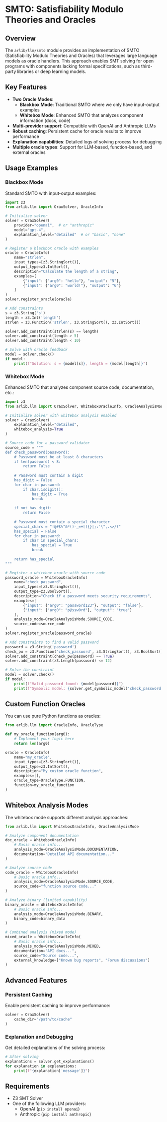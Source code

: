 # SMTO: Satisfiability Modulo Theories and Oracles

## Overview

The `arlib/llm/smto` module provides an implementation of SMTO (Satisfiability Modulo Theories and Oracles) that leverages large language models as oracle handlers. This approach enables SMT solving for open programs with components lacking formal specifications, such as third-party libraries or deep learning models.

## Key Features

- **Two Oracle Modes**:
  - **Blackbox Mode**: Traditional SMTO where we only have input-output examples
  - **Whitebox Mode**: Enhanced SMTO that analyzes component information (docs, code)
- **Multi-provider support**: Compatible with OpenAI and Anthropic LLMs
- **Robust caching**: Persistent cache for oracle results to improve performance
- **Explanation capabilities**: Detailed logs of solving process for debugging
- **Multiple oracle types**: Support for LLM-based, function-based, and external oracles

## Usage Examples

### Blackbox Mode

Standard SMTO with input-output examples:

```python
import z3
from arlib.llm import OraxSolver, OracleInfo

# Initialize solver
solver = OraxSolver(
    provider="openai",  # or "anthropic"
    model="gpt-4",
    explanation_level="detailed"  # or "basic", "none"
)

# Register a blackbox oracle with examples
oracle = OracleInfo(
    name="strlen",
    input_types=[z3.StringSort()],
    output_type=z3.IntSort(),
    description="Calculate the length of a string",
    examples=[
        {"input": {"arg0": "hello"}, "output": "5"},
        {"input": {"arg0": "world!"}, "output": "6"}
    ]
)
solver.register_oracle(oracle)

# Add constraints
s = z3.String('s')
length = z3.Int('length')
strlen = z3.Function('strlen', z3.StringSort(), z3.IntSort())

solver.add_constraint(strlen(s) == length)
solver.add_constraint(length > 5)
solver.add_constraint(length < 10)

# Solve with oracle feedback
model = solver.check()
if model:
    print(f"Solution: s = {model[s]}, length = {model[length]}")
```

### Whitebox Mode

Enhanced SMTO that analyzes component source code, documentation, etc.:

```python
import z3
from arlib.llm import OraxSolver, WhiteboxOracleInfo, OracleAnalysisMode

# Initialize solver with whitebox analysis enabled
solver = OraxSolver(
    explanation_level="detailed",
    whitebox_analysis=True
)

# Source code for a password validator
source_code = """
def check_password(password):
    # Password must be at least 8 characters
    if len(password) < 8:
        return False
    
    # Password must contain a digit
    has_digit = False
    for char in password:
        if char.isdigit():
            has_digit = True
            break
    
    if not has_digit:
        return False
    
    # Password must contain a special character
    special_chars = "!@#$%^&*()-_=+[]{}|;:'\",.<>/?"
    has_special = False
    for char in password:
        if char in special_chars:
            has_special = True
            break
            
    return has_special
"""

# Register a whitebox oracle with source code
password_oracle = WhiteboxOracleInfo(
    name="check_password",
    input_types=[z3.StringSort()],
    output_type=z3.BoolSort(),
    description="Check if a password meets security requirements",
    examples=[
        {"input": {"arg0": "password123"}, "output": "false"},
        {"input": {"arg0": "p@ssw0rd"}, "output": "true"}
    ],
    analysis_mode=OracleAnalysisMode.SOURCE_CODE,
    source_code=source_code
)
solver.register_oracle(password_oracle)

# Add constraints to find a valid password
password = z3.String('password')
check_pw = z3.Function('check_password', z3.StringSort(), z3.BoolSort())
solver.add_constraint(check_pw(password) == True)
solver.add_constraint(z3.Length(password) <= 12)

# Solve the constraint
model = solver.check()
if model:
    print(f"Valid password found: {model[password]}")
    print(f"Symbolic model: {solver.get_symbolic_model('check_password')}")
```

## Custom Function Oracles

You can use pure Python functions as oracles:

```python
from arlib.llm import OracleInfo, OracleType

def my_oracle_function(arg0):
    # Implement your logic here
    return len(arg0)

oracle = OracleInfo(
    name="my_oracle",
    input_types=[z3.StringSort()],
    output_type=z3.IntSort(),
    description="My custom oracle function",
    examples=[],
    oracle_type=OracleType.FUNCTION,
    function=my_oracle_function
)
```

## Whitebox Analysis Modes

The whitebox mode supports different analysis approaches:

```python
from arlib.llm import WhiteboxOracleInfo, OracleAnalysisMode

# Analyze component documentation
doc_oracle = WhiteboxOracleInfo(
    # Basic oracle info...
    analysis_mode=OracleAnalysisMode.DOCUMENTATION,
    documentation="Detailed API documentation..."
)

# Analyze source code
code_oracle = WhiteboxOracleInfo(
    # Basic oracle info...
    analysis_mode=OracleAnalysisMode.SOURCE_CODE,
    source_code="function source code..."
)

# Analyze binary (limited capability)
binary_oracle = WhiteboxOracleInfo(
    # Basic oracle info...
    analysis_mode=OracleAnalysisMode.BINARY,
    binary_code=binary_data
)

# Combined analysis (mixed mode)
mixed_oracle = WhiteboxOracleInfo(
    # Basic oracle info...
    analysis_mode=OracleAnalysisMode.MIXED,
    documentation="API docs...",
    source_code="Source code...",
    external_knowledge=["Known bug reports", "Forum discussions"]
)
```

## Advanced Features

### Persistent Caching

Enable persistent caching to improve performance:

```python
solver = OraxSolver(
    cache_dir="/path/to/cache"
)
```

### Explanation and Debugging

Get detailed explanations of the solving process:

```python
# After solving
explanations = solver.get_explanations()
for explanation in explanations:
    print(f"{explanation['message']}")
```

## Requirements

- Z3 SMT Solver
- One of the following LLM providers:
  - OpenAI (`pip install openai`)
  - Anthropic (`pip install anthropic`)

